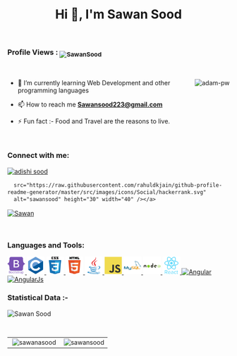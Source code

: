 <h1 align="center">Hi 👋, I'm Sawan Sood</h1>
<br>
<p align="right"> <h3>Profile Views : <sub> <img src="https://komarev.com/ghpvc/?username=adam-pw&label=Profile%20views&color=0e75b6&style=flat" alt="SawanSood" /> </sub></h3>
</p>


<br>

<p><img align="right" src="https://github.com/Adam-pw/Adam-pw/blob/main/animation_500_kxa883sd.gif" alt="adam-pw" /></p>


- 🌱 I’m currently learning Web Development and other programming languages

- 📫 How to reach me **Sawansood223@gmail.com**

- ⚡ Fun fact :- Food and Travel are the reasons to live.

<br>

<h3 align="left">Connect with me:</h3>
<p align="left">
   <a href="https://linkedin.com/in/sawan sood" target="blank"><img align="center"
      src="https://raw.githubusercontent.com/rahuldkjain/github-profile-readme-generator/master/src/images/icons/Social/linked-in-alt.svg"
      alt="adishi sood" height="30" width="40" /></a>
 
      src="https://raw.githubusercontent.com/rahuldkjain/github-profile-readme-generator/master/src/images/icons/Social/hackerrank.svg"
      alt="sawansood" height="30" width="40" /></a>
 <a href="https://twitter.com/sawansood01" target="blank"><img align="center"
      src="https://raw.githubusercontent.com/rahuldkjain/github-profile-readme-generator/master/src/images/icons/Social/twitter.svg"
      alt="Sawan" height="30" width="40" /></a>
</p>

<br>

<h3 align="left">Languages and Tools:</h3>
<p align="left"> <a href="https://developer.android.com" target="_blank" rel="noreferrer"> </a> 
  <a href="https://getbootstrap.com" target="_blank" rel="noreferrer"><img src="https://raw.githubusercontent.com/devicons/devicon/master/icons/bootstrap/bootstrap-plain-wordmark.svg" alt="bootstrap" width="40" height="40" /> </a>
     <a href="https://www.cprogramming.com/" target="_blank"
    rel="noreferrer"> <img src="https://raw.githubusercontent.com/devicons/devicon/master/icons/c/c-original.svg"
      alt="c" width="40" height="40" /> </a> <a href="https://www.w3schools.com/cpp/" target="_blank" rel="noreferrer">
     </a> <a href="https://www.w3schools.com/css/" target="_blank"
    rel="noreferrer"> <img
      src="https://raw.githubusercontent.com/devicons/devicon/master/icons/css3/css3-original-wordmark.svg" alt="css3"
      width="40" height="40" /> </a> <a href="https://www.w3.org/html/" target="_blank" rel="noreferrer"> <img
      src="https://raw.githubusercontent.com/devicons/devicon/master/icons/html5/html5-original-wordmark.svg"
      alt="html5" width="40" height="40" /> </a> <a href="https://www.java.com" target="_blank" rel="noreferrer"> <img
      src="https://raw.githubusercontent.com/devicons/devicon/master/icons/java/java-original.svg" alt="java" width="40"
      height="40" /> </a> <a href="https://developer.mozilla.org/en-US/docs/Web/JavaScript" target="_blank"
    rel="noreferrer"> <img
      src="https://raw.githubusercontent.com/devicons/devicon/master/icons/javascript/javascript-original.svg"
      alt="javascript" width="40" height="40" /> </a> <a href="https://www.mysql.com/" target="_blank" rel="noreferrer"> <img
      src="https://raw.githubusercontent.com/devicons/devicon/master/icons/mysql/mysql-original-wordmark.svg"
      alt="mysql" width="40" height="40" /> </a> </a> <a href="https://nodejs.org" target="_blank" rel="noreferrer"> <img
      src="https://raw.githubusercontent.com/devicons/devicon/master/icons/nodejs/nodejs-original-wordmark.svg"
      alt="nodejs" width="40" height="40" /> </a>  </a>  <a href="https://reactjs.org/" target="_blank" rel="noreferrer"> <img
      src="https://raw.githubusercontent.com/devicons/devicon/master/icons/react/react-original-wordmark.svg"
      alt="react" width="40" height="40" /> </a> 
      <a href="https://angular.io/" target="_blank" rel="noreferrer"> <img
      src="https://angular.io/assets/images/logos/angularjs/AngularJS-Shield.svg"
      alt="Angular" width="40" height="40" /> </a> 
      <a href="https://angular.io/" target="_blank" rel="noreferrer"> <img
      src="https://ammarjaved.com/storage/posts/what-is-angularjs.png"
      alt="AngularJs" width="80" height="40" /> </a> 
 

<br>

<h3>Statistical Data :-</h3>
<p><img align="center"
    src="https://github-readme-stats.vercel.app/api/top-langs?username=Sawansood01&show_icons=true&locale=en&bg_color=0d1117&text_color=ffffff&layout=compact"
    alt="Sawan Sood" 
    bg_color=#808080/></p>

<br>
<table>
<tr>
  <td>&nbsp;<img  src="https://github-readme-stats.vercel.app/api?username=Sawansood01&show_icons=true&locale=en" alt="sawanasood" /></td>

<td>&nbsp;<img src="https://github-readme-streak-stats.herokuapp.com/?user=sawansood&" alt="sawansood" /></td>
  </tr>
  </table>

